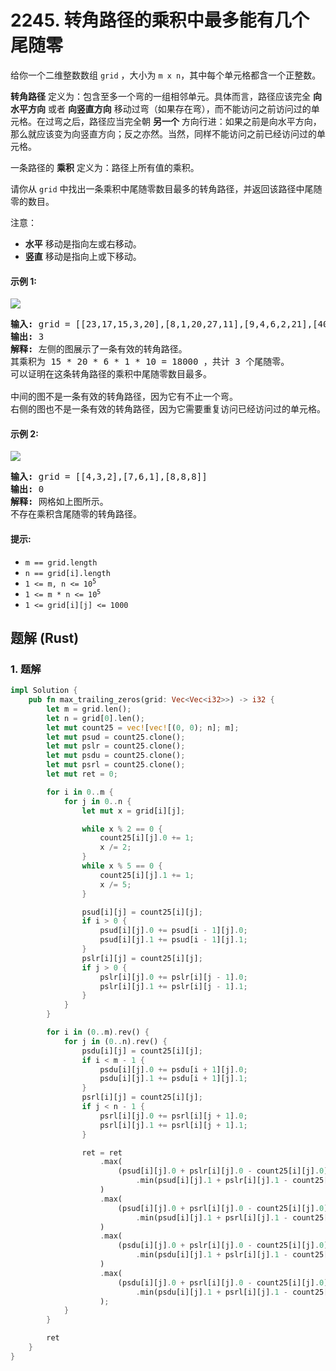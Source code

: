 # 2245. 转角路径的乘积中最多能有几个尾随零
给你一个二维整数数组 `grid` ，大小为 `m x n`，其中每个单元格都含一个正整数。

**转角路径** 定义为：包含至多一个弯的一组相邻单元。具体而言，路径应该完全 **向水平方向** 或者 **向竖直方向** 移动过弯（如果存在弯），而不能访问之前访问过的单元格。在过弯之后，路径应当完全朝 **另一个** 方向行进：如果之前是向水平方向，那么就应该变为向竖直方向；反之亦然。当然，同样不能访问之前已经访问过的单元格。

一条路径的 **乘积** 定义为：路径上所有值的乘积。

请你从 `grid` 中找出一条乘积中尾随零数目最多的转角路径，并返回该路径中尾随零的数目。

注意：

* **水平** 移动是指向左或右移动。
* **竖直** 移动是指向上或下移动。

#### 示例 1:
![](https://assets.leetcode.com/uploads/2022/03/23/ex1new2.jpg)
<pre>
<strong>输入:</strong> grid = [[23,17,15,3,20],[8,1,20,27,11],[9,4,6,2,21],[40,9,1,10,6],[22,7,4,5,3]]
<strong>输出:</strong> 3
<strong>解释:</strong> 左侧的图展示了一条有效的转角路径。
其乘积为 15 * 20 * 6 * 1 * 10 = 18000 ，共计 3 个尾随零。
可以证明在这条转角路径的乘积中尾随零数目最多。

中间的图不是一条有效的转角路径，因为它有不止一个弯。
右侧的图也不是一条有效的转角路径，因为它需要重复访问已经访问过的单元格。
</pre>

#### 示例 2:
![](https://assets.leetcode.com/uploads/2022/03/25/ex2.jpg)
<pre>
<strong>输入:</strong> grid = [[4,3,2],[7,6,1],[8,8,8]]
<strong>输出:</strong> 0
<strong>解释:</strong> 网格如上图所示。
不存在乘积含尾随零的转角路径。
</pre>

#### 提示:
* `m == grid.length`
* `n == grid[i].length`
* <code>1 <= m, n <= 10<sup>5</sup></code>
* <code>1 <= m * n <= 10<sup>5</sup></code>
* `1 <= grid[i][j] <= 1000`

## 题解 (Rust)

### 1. 题解
```Rust
impl Solution {
    pub fn max_trailing_zeros(grid: Vec<Vec<i32>>) -> i32 {
        let m = grid.len();
        let n = grid[0].len();
        let mut count25 = vec![vec![(0, 0); n]; m];
        let mut psud = count25.clone();
        let mut pslr = count25.clone();
        let mut psdu = count25.clone();
        let mut psrl = count25.clone();
        let mut ret = 0;

        for i in 0..m {
            for j in 0..n {
                let mut x = grid[i][j];

                while x % 2 == 0 {
                    count25[i][j].0 += 1;
                    x /= 2;
                }
                while x % 5 == 0 {
                    count25[i][j].1 += 1;
                    x /= 5;
                }

                psud[i][j] = count25[i][j];
                if i > 0 {
                    psud[i][j].0 += psud[i - 1][j].0;
                    psud[i][j].1 += psud[i - 1][j].1;
                }
                pslr[i][j] = count25[i][j];
                if j > 0 {
                    pslr[i][j].0 += pslr[i][j - 1].0;
                    pslr[i][j].1 += pslr[i][j - 1].1;
                }
            }
        }

        for i in (0..m).rev() {
            for j in (0..n).rev() {
                psdu[i][j] = count25[i][j];
                if i < m - 1 {
                    psdu[i][j].0 += psdu[i + 1][j].0;
                    psdu[i][j].1 += psdu[i + 1][j].1;
                }
                psrl[i][j] = count25[i][j];
                if j < n - 1 {
                    psrl[i][j].0 += psrl[i][j + 1].0;
                    psrl[i][j].1 += psrl[i][j + 1].1;
                }

                ret = ret
                    .max(
                        (psud[i][j].0 + pslr[i][j].0 - count25[i][j].0)
                            .min(psud[i][j].1 + pslr[i][j].1 - count25[i][j].1),
                    )
                    .max(
                        (psud[i][j].0 + psrl[i][j].0 - count25[i][j].0)
                            .min(psud[i][j].1 + psrl[i][j].1 - count25[i][j].1),
                    )
                    .max(
                        (psdu[i][j].0 + pslr[i][j].0 - count25[i][j].0)
                            .min(psdu[i][j].1 + pslr[i][j].1 - count25[i][j].1),
                    )
                    .max(
                        (psdu[i][j].0 + psrl[i][j].0 - count25[i][j].0)
                            .min(psdu[i][j].1 + psrl[i][j].1 - count25[i][j].1),
                    );
            }
        }

        ret
    }
}
```
